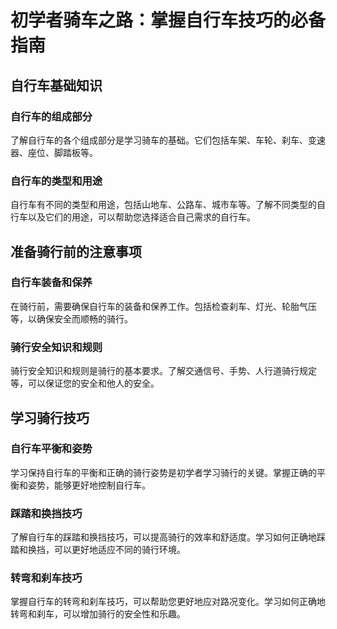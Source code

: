 # 初学者骑车之路：掌握自行车技巧的必备指南 

## 自行车基础知识

### 自行车的组成部分

<p>了解自行车的各个组成部分是学习骑车的基础。它们包括车架、车轮、刹车、变速器、座位、脚踏板等。</p>

### 自行车的类型和用途

<p>自行车有不同的类型和用途，包括山地车、公路车、城市车等。了解不同类型的自行车以及它们的用途，可以帮助您选择适合自己需求的自行车。</p>

## 准备骑行前的注意事项

### 自行车装备和保养

<p>在骑行前，需要确保自行车的装备和保养工作。包括检查刹车、灯光、轮胎气压等，以确保安全而顺畅的骑行。</p>

### 骑行安全知识和规则

<p>骑行安全知识和规则是骑行的基本要求。了解交通信号、手势、人行道骑行规定等，可以保证您的安全和他人的安全。</p>

## 学习骑行技巧

### 自行车平衡和姿势

<p>学习保持自行车的平衡和正确的骑行姿势是初学者学习骑行的关键。掌握正确的平衡和姿势，能够更好地控制自行车。</p>

### 踩踏和换挡技巧

<p>了解自行车的踩踏和换挡技巧，可以提高骑行的效率和舒适度。学习如何正确地踩踏和换挡，可以更好地适应不同的骑行环境。</p>

### 转弯和刹车技巧

<p>掌握自行车的转弯和刹车技巧，可以帮助您更好地应对路况变化。学习如何正确地转弯和刹车，可以增加骑行的安全性和乐趣。</p>